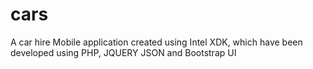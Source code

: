 # cars
A car hire Mobile application created using Intel XDK, which have been developed using PHP, JQUERY JSON and Bootstrap UI

